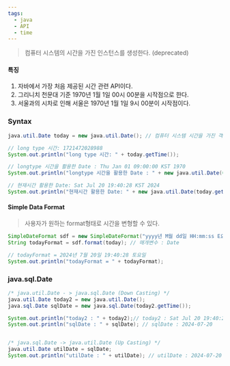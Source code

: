 ```yaml
---
tags:
  - java
  - API
  - time
---
```

> 컴퓨터 시스템의 시간을 가진 인스턴스를 생성한다. (deprecated)

#### 특징
1. 자바에서 가장 처음 제공된 시간 관련 API이다.
2. 그리니치 천문대 기준 1970년 1월 1일 00시 00분을 시작점으로 한다.
3. 서울과의 시차로 인해 서울은 1970년 1월 1일 9시 00분이 시작점이다.

### Syntax
```Java
java.util.Date today = new java.util.Date(); // 컴퓨터 시스템 시간을 가진 객체 생성

// long type 시간: 1721472028988
System.out.println("long type 시간: " + today.getTime()); 

// longtype 시간을 활용한 Date : Thu Jan 01 09:00:00 KST 1970
System.out.println("longtype 시간을 활용한 Date : " + new java.util.Date(0L));

// 현재시간 활용한 Date: Sat Jul 20 19:40:28 KST 2024
System.out.println("현재시간 활용한 Date: " + new java.util.Date(today.getTime()));
```

#### Simple Data Format
> 사용자가 원하는 format형태로 시간을 변형할 수 있다.

```Java
SimpleDateFormat sdf = new SimpleDateFormat("yyyy년 M월 dd일 HH:mm:ss E요일");  
String todayFormat = sdf.format(today); // 매개변수 : Date

// todayFormat = 2024년 7월 20일 19:40:28 토요일
System.out.println("todayFormat = " + todayFormat);
```
### java.sql.Date

```Java
/* java.util.Date - > java.sql.Date (Down Casting) */
java.util.Date today2 = new java.util.Date();  
java.sql.Date sqlDate = new java.sql.Date(today2.getTime());      

System.out.println("today2 : " + today2);// today2 : Sat Jul 20 19:40:29 KST 2024
System.out.println("sqlDate : " + sqlDate); // sqlDate : 2024-07-20


/* java.sql.Date -> java.util.Date (Up Casting) */  
java.util.Date utilDate = sqlDate;  
System.out.println("utilDate : " + utilDate); // utilDate : 2024-07-20
```